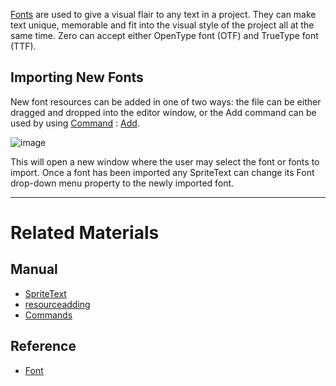 [Fonts](https://github.com/zeroengineteam/ZeroDocs/blob/master/code_reference/class_reference/font.markdown) are used to give a visual flair to any text in a project. They can make text unique, memorable and fit into the visual style of the project all at the same time. Zero can accept either OpenType font (OTF) and TrueType font (TTF).


## Importing New Fonts

New font resources can be added in one of two ways: the file can be either dragged and dropped into the editor window, or the Add command can be used by using [Command](https://github.com/zeroengineteam/ZeroDocs/blob/master/zero_editor_documentation/zeromanual/editor/editorcommands/commands.markdown) : [Add](https://github.com/zeroengineteam/ZeroDocs/blob/master/code_reference/command_reference.markdown#add).



![image](https://media.githubusercontent.com/media/zeroengineteam/ZeroFiles/master/doc_files/47051.png)

This will open a new window where the user may select the font or fonts to import. Once a font has been imported any SpriteText can change its Font drop-down menu property to the newly imported font. 

---

 # Related Materials
 ## Manual
- [SpriteText](https://github.com/zeroengineteam/ZeroDocs/blob/master/zero_editor_documentation/zeromanual/graphics/sprites/spritetext.markdown)
- [resourceadding](https://github.com/zeroengineteam/ZeroDocs/blob/master/zero_editor_documentation/zeromanual/editor/editorcommands/resourceadding.markdown)
- [Commands](https://github.com/zeroengineteam/ZeroDocs/blob/master/zero_editor_documentation/zeromanual/editor/editorcommands/commands.markdown)
 ## Reference
- [Font](https://github.com/zeroengineteam/ZeroDocs/blob/master/code_reference/class_reference/font.markdown) 
 

 